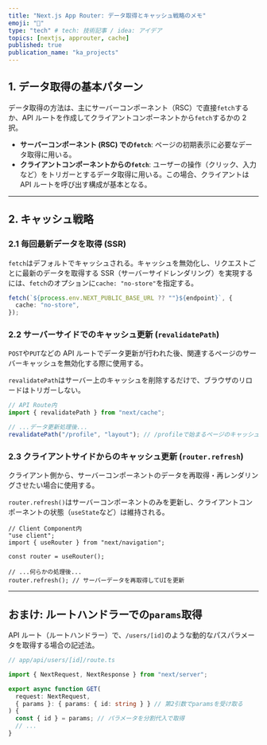 ```yaml
---
title: "Next.js App Router: データ取得とキャッシュ戦略のメモ"
emoji: "🔖"
type: "tech" # tech: 技術記事 / idea: アイデア
topics: [nextjs, approuter, cache]
published: true
publication_name: "ka_projects"
---
```


## 1. データ取得の基本パターン

データ取得の方法は、主にサーバーコンポーネント（RSC）で直接`fetch`するか、API ルートを作成してクライアントコンポーネントから`fetch`するかの 2 択。

- **サーバーコンポーネント (RSC) での`fetch`**: ページの初期表示に必要なデータ取得に用いる。
- **クライアントコンポーネントからの`fetch`**: ユーザーの操作（クリック、入力など）をトリガーとするデータ取得に用いる。この場合、クライアントは API ルートを呼び出す構成が基本となる。

---

## 2. キャッシュ戦略

### 2.1 毎回最新データを取得 (SSR)

`fetch`はデフォルトでキャッシュされる。キャッシュを無効化し、リクエストごとに最新のデータを取得する SSR（サーバーサイドレンダリング）を実現するには、`fetch`のオプションに`cache: "no-store"`を指定する。

```ts
fetch(`${process.env.NEXT_PUBLIC_BASE_URL ?? ""}${endpoint}`, {
  cache: "no-store",
});
```

### 2.2 サーバーサイドでのキャッシュ更新 (`revalidatePath`)

`POST`や`PUT`などの API ルートでデータ更新が行われた後、関連するページのサーバーキャッシュを無効化する際に使用する。

`revalidatePath`はサーバー上のキャッシュを削除するだけで、ブラウザのリロードはトリガーしない。

```ts
// API Route内
import { revalidatePath } from "next/cache";

// ...データ更新処理後...
revalidatePath("/profile", "layout"); // /profileで始まるページのキャッシュを無効化
```

### 2.3 クライアントサイドからのキャッシュ更新 (`router.refresh`)

クライアント側から、サーバーコンポーネントのデータを再取得・再レンダリングさせたい場合に使用する。

`router.refresh()`はサーバーコンポーネントのみを更新し、クライアントコンポーネントの状態（`useState`など）は維持される。

```tsx
// Client Component内
"use client";
import { useRouter } from "next/navigation";

const router = useRouter();

// ...何らかの処理後...
router.refresh(); // サーバーデータを再取得してUIを更新
```

---

## おまけ: ルートハンドラーでの`params`取得

API ルート（ルートハンドラー）で、`/users/[id]`のような動的なパスパラメータを取得する場合の記述法。

```ts
// app/api/users/[id]/route.ts

import { NextRequest, NextResponse } from "next/server";

export async function GET(
  request: NextRequest,
  { params }: { params: { id: string } } // 第2引数でparamsを受け取る
) {
  const { id } = params; // パラメータを分割代入で取得
  // ...
}
```
